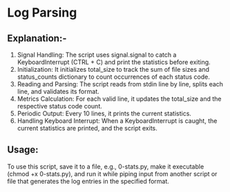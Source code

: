# Log Parsing

## Explanation:-
1. Signal Handling: The script uses signal.signal to catch a KeyboardInterrupt (CTRL + C) and print the statistics before exiting.
2. Initialization: It initializes total_size to track the sum of file sizes and status_counts dictionary to count occurrences of each status code.
3. Reading and Parsing: The script reads from stdin line by line, splits each line, and validates its format.
4. Metrics Calculation: For each valid line, it updates the total_size and the respective status code count.
5. Periodic Output: Every 10 lines, it prints the current statistics.
6. Handling Keyboard Interrupt: When a KeyboardInterrupt is caught, the current statistics are printed, and the script exits.

## Usage:
To use this script, save it to a file, e.g., 0-stats.py, make it executable (chmod +x 0-stats.py), and run it while piping input from another script or file that generates the log entries in the specified format.

